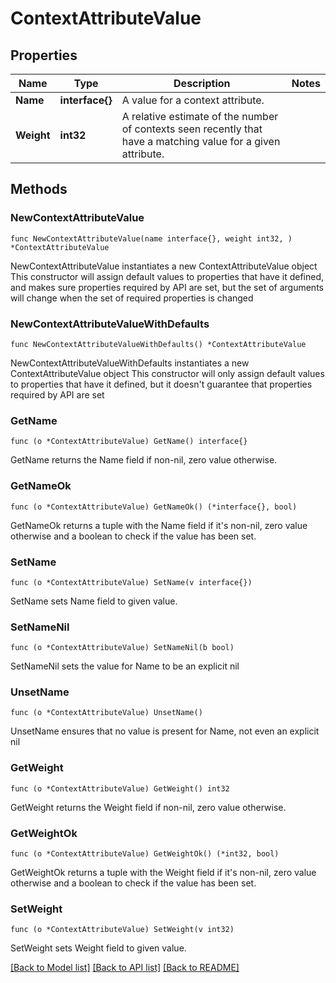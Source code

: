 # ContextAttributeValue

## Properties

Name | Type | Description | Notes
------------ | ------------- | ------------- | -------------
**Name** | **interface{}** | A value for a context attribute. | 
**Weight** | **int32** | A relative estimate of the number of contexts seen recently that have a matching value for a given attribute. | 

## Methods

### NewContextAttributeValue

`func NewContextAttributeValue(name interface{}, weight int32, ) *ContextAttributeValue`

NewContextAttributeValue instantiates a new ContextAttributeValue object
This constructor will assign default values to properties that have it defined,
and makes sure properties required by API are set, but the set of arguments
will change when the set of required properties is changed

### NewContextAttributeValueWithDefaults

`func NewContextAttributeValueWithDefaults() *ContextAttributeValue`

NewContextAttributeValueWithDefaults instantiates a new ContextAttributeValue object
This constructor will only assign default values to properties that have it defined,
but it doesn't guarantee that properties required by API are set

### GetName

`func (o *ContextAttributeValue) GetName() interface{}`

GetName returns the Name field if non-nil, zero value otherwise.

### GetNameOk

`func (o *ContextAttributeValue) GetNameOk() (*interface{}, bool)`

GetNameOk returns a tuple with the Name field if it's non-nil, zero value otherwise
and a boolean to check if the value has been set.

### SetName

`func (o *ContextAttributeValue) SetName(v interface{})`

SetName sets Name field to given value.


### SetNameNil

`func (o *ContextAttributeValue) SetNameNil(b bool)`

 SetNameNil sets the value for Name to be an explicit nil

### UnsetName
`func (o *ContextAttributeValue) UnsetName()`

UnsetName ensures that no value is present for Name, not even an explicit nil
### GetWeight

`func (o *ContextAttributeValue) GetWeight() int32`

GetWeight returns the Weight field if non-nil, zero value otherwise.

### GetWeightOk

`func (o *ContextAttributeValue) GetWeightOk() (*int32, bool)`

GetWeightOk returns a tuple with the Weight field if it's non-nil, zero value otherwise
and a boolean to check if the value has been set.

### SetWeight

`func (o *ContextAttributeValue) SetWeight(v int32)`

SetWeight sets Weight field to given value.



[[Back to Model list]](../README.md#documentation-for-models) [[Back to API list]](../README.md#documentation-for-api-endpoints) [[Back to README]](../README.md)


